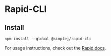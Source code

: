 # Rapid-CLI

## Install

```
npm install --global @simplej/rapid-cli
```

For usage instructions, check out the [Rapid docs](https://github.com/jmeyers91/rapid).
